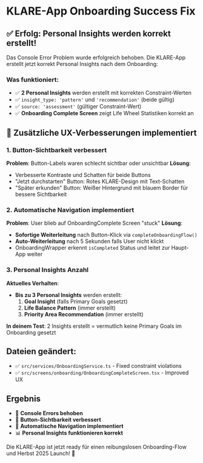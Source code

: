 # KLARE-App Onboarding Success Fix

## ✅ Erfolg: Personal Insights werden korrekt erstellt!

Das Console Error Problem wurde erfolgreich behoben. Die KLARE-App erstellt jetzt korrekt Personal Insights nach dem Onboarding:

### Was funktioniert:
- ✅ **2 Personal Insights** werden erstellt mit korrekten Constraint-Werten
- ✅ `insight_type: 'pattern'` und `'recommendation'` (beide gültig)
- ✅ `source: 'assessment'` (gültiger Constraint-Wert)
- ✅ **Onboarding Complete Screen** zeigt Life Wheel Statistiken korrekt an

## 🔧 Zusätzliche UX-Verbesserungen implementiert

### 1. Button-Sichtbarkeit verbessert

**Problem**: Button-Labels waren schlecht sichtbar oder unsichtbar
**Lösung**: 
- Verbesserte Kontraste und Schatten für beide Buttons
- "Jetzt durchstarten" Button: Rotes KLARE-Design mit Text-Schatten
- "Später erkunden" Button: Weißer Hintergrund mit blauem Border für bessere Sichtbarkeit

### 2. Automatische Navigation implementiert

**Problem**: User blieb auf OnboardingComplete Screen "stuck"
**Lösung**:
- **Sofortige Weiterleitung** nach Button-Klick via `completeOnboardingFlow()`
- **Auto-Weiterleitung** nach 5 Sekunden falls User nicht klickt
- OnboardingWrapper erkennt `isCompleted` Status und leitet zur Haupt-App weiter

### 3. Personal Insights Anzahl

**Aktuelles Verhalten**: 
- **Bis zu 3 Personal Insights** werden erstellt:
  1. **Goal Insight** (falls Primary Goals gesetzt)
  2. **Life Balance Pattern** (immer erstellt)
  3. **Priority Area Recommendation** (immer erstellt)

**In deinem Test**: 2 Insights erstellt = vermutlich keine Primary Goals im Onboarding gesetzt

## Dateien geändert:
- ✅ `src/services/OnboardingService.ts` - Fixed constraint violations
- ✅ `src/screens/onboarding/OnboardingCompleteScreen.tsx` - Improved UX

## Ergebnis
- 🎉 **Console Errors behoben**
- 🎨 **Button-Sichtbarkeit verbessert** 
- 🚀 **Automatische Navigation implementiert**
- 📊 **Personal Insights funktionieren korrekt**

Die KLARE-App ist jetzt ready für einen reibungslosen Onboarding-Flow und Herbst 2025 Launch! 🚀
